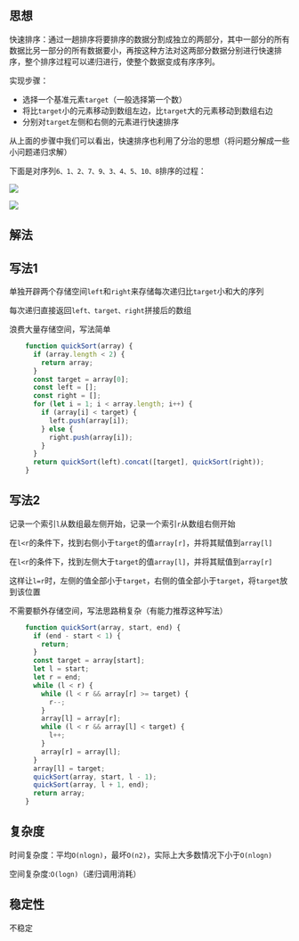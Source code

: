 ## 思想

快速排序：通过一趟排序将要排序的数据分割成独立的两部分，其中一部分的所有数据比另一部分的所有数据要小，再按这种方法对这两部分数据分别进行快速排序，整个排序过程可以递归进行，使整个数据变成有序序列。

实现步骤：

- 选择一个基准元素`target`（一般选择第一个数）
- 将比`target`小的元素移动到数组左边，比`target`大的元素移动到数组右边
- 分别对`target`左侧和右侧的元素进行快速排序

从上面的步骤中我们可以看出，快速排序也利用了分治的思想（将问题分解成一些小问题递归求解）


下面是对序列`6、1、2、7、9、3、4、5、10、8`排序的过程：

![](../../dist/img/快速排序.jpg)

![](../../dist/img/快速排序.gif)


## 解法

## 写法1

单独开辟两个存储空间`left`和`right`来存储每次递归比`target`小和大的序列

每次递归直接返回`left、target、right`拼接后的数组

浪费大量存储空间，写法简单

```js
    function quickSort(array) {
      if (array.length < 2) {
        return array;
      }
      const target = array[0];
      const left = [];
      const right = [];
      for (let i = 1; i < array.length; i++) {
        if (array[i] < target) {
          left.push(array[i]);
        } else {
          right.push(array[i]);
        }
      }
      return quickSort(left).concat([target], quickSort(right));
    }
```

## 写法2


记录一个索引`l`从数组最左侧开始，记录一个索引`r`从数组右侧开始

在`l<r`的条件下，找到右侧小于`target`的值`array[r]`，并将其赋值到`array[l]`

在`l<r`的条件下，找到左侧大于`target`的值`array[l]`，并将其赋值到`array[r]`

这样让`l=r`时，左侧的值全部小于`target`，右侧的值全部小于`target`，将`target`放到该位置

不需要额外存储空间，写法思路稍复杂（有能力推荐这种写法）

```js
    function quickSort(array, start, end) {
      if (end - start < 1) {
        return;
      }
      const target = array[start];
      let l = start;
      let r = end;
      while (l < r) {
        while (l < r && array[r] >= target) {
          r--;
        }
        array[l] = array[r];
        while (l < r && array[l] < target) {
          l++;
        }
        array[r] = array[l];
      }
      array[l] = target;
      quickSort(array, start, l - 1);
      quickSort(array, l + 1, end);
      return array;
    }
```


## 复杂度

时间复杂度：平均`O(nlogn)`，最坏`O(n2)`，实际上大多数情况下小于`O(nlogn)`

空间复杂度:`O(logn)`（递归调用消耗）

## 稳定性

不稳定